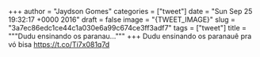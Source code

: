 
+++
author = "Jaydson Gomes"
categories = ["tweet"]
date = "Sun Sep 25 19:32:17 +0000 2016"
draft = false
image = "{TWEET_IMAGE}"
slug = "3a7ec86edc1ce44c1a030e6a99c674ce3ff3adf7"
tags = ["tweet"]
title = """Dudu ensinando os paranau..."""
+++
Dudu ensinando os paranauê pra vó bisa https://t.co/Ti7x081q7d
